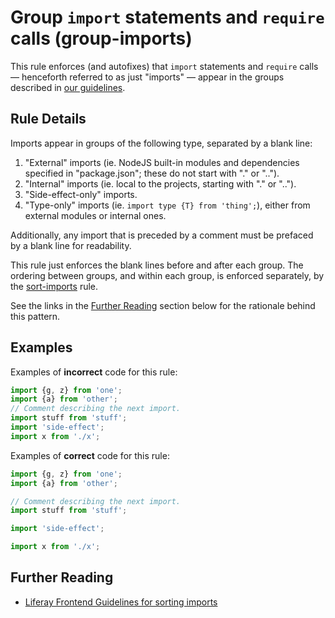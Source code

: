# Group `import` statements and `require` calls (group-imports)

This rule enforces (and autofixes) that `import` statements and `require` calls &mdash; henceforth referred to as just "imports" &mdash; appear in the groups described in [our guidelines](https://github.com/liferay/liferay-frontend-guidelines/issues/60).

## Rule Details

Imports appear in groups of the following type, separated by a blank line:

1. "External" imports (ie. NodeJS built-in modules and dependencies specified in "package.json"; these do not start with "." or "..").
2. "Internal" imports (ie. local to the projects, starting with "." or "..").
3. "Side-effect-only" imports.
4. "Type-only" imports (ie. `import type {T} from 'thing';`), either from external modules or internal ones.

Additionally, any import that is preceded by a comment must be prefaced by a blank line for readability.

This rule just enforces the blank lines before and after each group. The ordering between groups, and within each group, is enforced separately, by the [sort-imports](./sort-imports.md) rule.

See the links in the [Further Reading](#further-reading) section below for the rationale behind this pattern.

## Examples

Examples of **incorrect** code for this rule:

```js
import {g, z} from 'one';
import {a} from 'other';
// Comment describing the next import.
import stuff from 'stuff';
import 'side-effect';
import x from './x';
```

Examples of **correct** code for this rule:

```js
import {g, z} from 'one';
import {a} from 'other';

// Comment describing the next import.
import stuff from 'stuff';

import 'side-effect';

import x from './x';
```

## Further Reading

-   [Liferay Frontend Guidelines for sorting imports](https://github.com/liferay/liferay-frontend-guidelines/issues/60)
